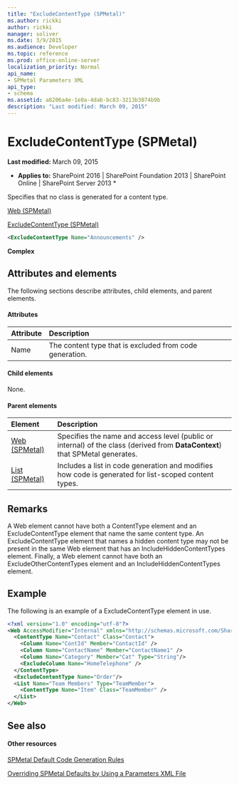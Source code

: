 ```yaml
---
title: "ExcludeContentType (SPMetal)"
ms.author: rickki
author: rickki
manager: soliver
ms.date: 3/9/2015
ms.audience: Developer
ms.topic: reference
ms.prod: office-online-server
localization_priority: Normal
api_name:
- SPMetal Parameters XML
api_type:
- schema
ms.assetid: a8206a4e-1e0a-4dab-bc83-3213b3074b9b
description: "Last modified: March 09, 2015"
---
```


# ExcludeContentType (SPMetal)

 **Last modified:** March 09, 2015 
  
 * **Applies to:** SharePoint 2016 | SharePoint Foundation 2013 | SharePoint Online | SharePoint Server 2013 * 
  
Specifies that no class is generated for a content type.
  
[Web (SPMetal)](web-spmetal.md)
  
[ExcludeContentType (SPMetal)](excludecontenttype-spmetal.md)
  
```XML
<ExcludeContentType Name="Announcements" />
```

 **Complex**
## Attributes and elements

The following sections describe attributes, child elements, and parent elements.
  
#### Attributes

|**Attribute**|**Description**|
|:-----|:-----|
|Name  <br/> |The content type that is excluded from code generation.  <br/> |
   
#### Child elements

None.
  
#### Parent elements

|**Element**|**Description**|
|:-----|:-----|
|[Web (SPMetal)](web-spmetal.md) <br/> |Specifies the name and access level (public or internal) of the class (derived from **DataContext**) that SPMetal generates.  <br/> |
|[List (SPMetal)](list-spmetal.md) <br/> |Includes a list in code generation and modifies how code is generated for list-scoped content types.  <br/> |
   
## Remarks

A Web element cannot have both a ContentType element and an ExcludeContentType element that name the same content type. An ExcludeContentType element that names a hidden content type may not be present in the same Web element that has an IncludeHiddenContentTypes element. Finally, a Web element cannot have both an ExcludeOtherContentTypes element and an IncludeHiddenContentTypes element.
  
## Example

The following is an example of a ExcludeContentType element in use. 
  
```XML
<?xml version="1.0" encoding="utf-8"?>
<Web AccessModifier="Internal" xmlns="http://schemas.microsoft.com/SharePoint/2009/spmetal">
  <ContentType Name="Contact" Class="Contact">
    <Column Name="ContId" Member="ContactId" />
    <Column Name="ContactName" Member="ContactName1" />
    <Column Name="Category" Member="Cat" Type="String"/>
    <ExcludeColumn Name="HomeTelephone" />
  </ContentType>
  <ExcludeContentType Name="Order"/>
  <List Name="Team Members" Type="TeamMember">
    <ContentType Name="Item" Class="TeamMember" />
  </List>
</Web>

```

## See also

#### Other resources

[SPMetal Default Code Generation Rules](http://msdn.microsoft.com/library/873ac65e-425e-40f3-9ef6-753d3cda1436%28Office.15%29.aspx)
  
[Overriding SPMetal Defaults by Using a Parameters XML File](http://msdn.microsoft.com/library/209359b2-bd46-47b6-837d-3c0c2005cb19%28Office.15%29.aspx)

